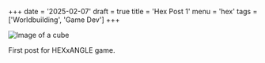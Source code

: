 +++
date = '2025-02-07'
draft = true
title = 'Hex Post 1'
menu = 'hex'
tags = ['Worldbuilding', 'Game Dev']
+++

![Image of a cube](../hex-post-1.jpg)

First post for HEXxANGLE game.